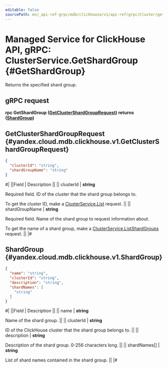 ```yaml
---
editable: false
sourcePath: en/_api-ref-grpc/mdb/clickhouse/v1/api-ref/grpc/Cluster/getShardGroup.md
---
```


# Managed Service for ClickHouse API, gRPC: ClusterService.GetShardGroup {#GetShardGroup}

Returns the specified shard group.

## gRPC request

**rpc GetShardGroup ([GetClusterShardGroupRequest](#yandex.cloud.mdb.clickhouse.v1.GetClusterShardGroupRequest)) returns ([ShardGroup](#yandex.cloud.mdb.clickhouse.v1.ShardGroup))**

## GetClusterShardGroupRequest {#yandex.cloud.mdb.clickhouse.v1.GetClusterShardGroupRequest}

```json
{
  "clusterId": "string",
  "shardGroupName": "string"
}
```

#|
||Field | Description ||
|| clusterId | **string**

Required field. ID of the cluster that the shard group belongs to.

To get the cluster ID, make a [ClusterService.List](/docs/managed-clickhouse/api-ref/grpc/Cluster/list#List) request. ||
|| shardGroupName | **string**

Required field. Name of the shard group to request information about.

To get the name of a shard group, make a [ClusterService.ListShardGroups](/docs/managed-clickhouse/api-ref/grpc/Cluster/listShardGroups#ListShardGroups) request. ||
|#

## ShardGroup {#yandex.cloud.mdb.clickhouse.v1.ShardGroup}

```json
{
  "name": "string",
  "clusterId": "string",
  "description": "string",
  "shardNames": [
    "string"
  ]
}
```

#|
||Field | Description ||
|| name | **string**

Name of the shard group. ||
|| clusterId | **string**

ID of the ClickHouse cluster that the shard group belongs to. ||
|| description | **string**

Description of the shard group. 0-256 characters long. ||
|| shardNames[] | **string**

List of shard names contained in the shard group. ||
|#